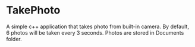 # TakePhoto
 A simple c++ application that takes photo from built-in camera.
 By default, 6 photos will be taken every 3 seconds.
 Photos are stored in Documents folder.